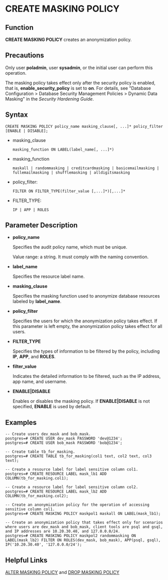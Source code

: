 # CREATE MASKING POLICY<a name="EN-US_TOPIC_0306525303"></a>

## Function<a name="section1163224811518"></a>

**CREATE MASKING POLICY**  creates an anonymization policy.

## Precautions<a name="en-us_topic_0059777586_s0bb17f15d73a4d978ef028b2686e0f7a"></a>

Only user  **poladmin**, user  **sysadmin**, or the initial user can perform this operation.

The masking policy takes effect only after the security policy is enabled, that is,  **enable\_security\_policy**  is set to  **on**. For details, see "Database Configuration \> Database Security Management Policies \> Dynamic Data Masking" in the  _Security Hardening Guide_.

## Syntax<a name="en-us_topic_0059777586_sa46c661c13834b8389614f75e47a3efa"></a>

```
CREATE MASKING POLICY policy_name masking_clause[, ...]* policy_filter [ENABLE | DISABLE];
```

-   masking\_clause

    ```
    masking_function ON LABEL(label_name[, ...]*)
    ```

-   masking\_function

    ```
    maskall | randommasking | creditcardmasking | basicemailmasking | fullemailmasking | shufflemasking | alldigitsmasking 
    ```


-   policy\_filter:

    ```
    FILTER ON FILTER_TYPE(filter_value [,...]*)[,...]*
    ```


-   FILTER\_TYPE:

    ```
    IP | APP | ROLES
    ```


## Parameter Description<a name="section2852173114389"></a>

-   **policy\_name**

    Specifies the audit policy name, which must be unique.

    Value range: a string. It must comply with the naming convention.

-   **label\_name**

    Specifies the resource label name.

-   **masking\_clause**

    Specifies the masking function used to anonymize database resources labeled by  **label\_name**.

-   **policy\_filter**

    Specifies the users for which the anonymization policy takes effect. If this parameter is left empty, the anonymization policy takes effect for all users.


-   **FILTER\_TYPE**

    Specifies the types of information to be filtered by the policy, including  **IP**,  **APP**, and  **ROLES**.

-   **filter\_value**

    Indicates the detailed information to be filtered, such as the IP address, app name, and username.


-   **ENABLE|DISABLE**

    Enables or disables the masking policy. If  **ENABLE|DISABLE**  is not specified,  **ENABLE**  is used by default.


## Examples<a name="section7854941155112"></a>

```
-- Create users dev_mask and bob_mask.
postgres=# CREATE USER dev_mask PASSWORD 'dev@1234';
postgres=# CREATE USER bob_mask PASSWORD 'bob@1234';

-- Create table tb_for_masking.
postgres=# CREATE TABLE tb_for_masking(col1 text, col2 text, col3 text);

-- Create a resource label for label sensitive column col1.
postgres=# CREATE RESOURCE LABEL mask_lb1 ADD COLUMN(tb_for_masking.col1);

-- Create a resource label for label sensitive column col2.
postgres=# CREATE RESOURCE LABEL mask_lb2 ADD COLUMN(tb_for_masking.col2);

-- Create an anonymization policy for the operation of accessing sensitive column col1.
postgres=# CREATE MASKING POLICY maskpol1 maskall ON LABEL(mask_lb1);

-- Create an anonymization policy that takes effect only for scenarios where users are dev_mask and bob_mask, client tools are psql and gsql, and IP addresses are 10.20.30.40, and 127.0.0.0/24.
postgres=# CREATE MASKING POLICY maskpol2 randommasking ON LABEL(mask_lb2) FILTER ON ROLES(dev_mask, bob_mask), APP(psql, gsql), IP('10.20.30.40', '127.0.0.0/24');
```

## Helpful Links<a name="en-us_topic_0059778277_s4693856e1f6240dc98de7d6faf52f136"></a>

[ALTER MASKING POLICY](alter-masking-policy.md)  and  [DROP MASKING POLICY](drop-masking-policy.md)

